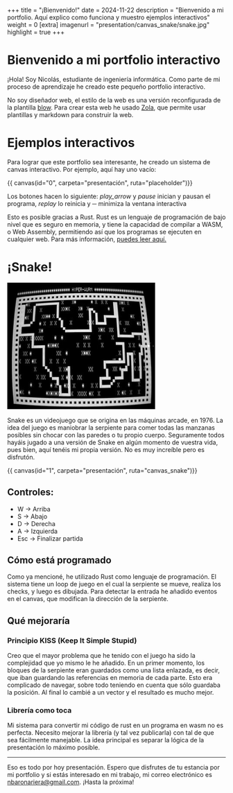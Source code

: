 +++
title = "¡Bienvenido!"
date = 2024-11-22
description = "Bienvenido a mi portfolio. Aquí explico como funciona y muestro ejemplos interactivos"
weight = 0
[extra]
imagenurl = "presentation/canvas_snake/snake.jpg"
highlight = true
+++
<link href="https://fonts.googleapis.com/icon?family=Material+Icons" rel="stylesheet">

# Bienvenido a mi portfolio interactivo

¡Hola! Soy Nicolás, estudiante de ingeniería informática. Como parte de mi proceso de aprendizaje he creado este pequeño portfolio interactivo.

No soy diseñador web, el estilo de la web es una versión reconfigurada de la plantilla [blow](https://github.com/tchartron/blow). Para crear esta web he usado [Zola](https://www.getzola.org/documentation/getting-started/overview/), que permite usar plantillas y markdown para construir la web.

# Ejemplos interactivos

Para lograr que este portfolio sea interesante, he creado un sistema de canvas interactivo. Por ejemplo, aquí hay uno vacío:

{{ canvas(id="0", carpeta="presentación",  ruta="placeholder")}}

Los botones hacen lo siguiente:
<i class="material-icons">play_arrow</i> y <i class="material-icons">pause</i> inician y pausan el programa, 
<i class="material-icons">replay</i> lo reinicia y
**─** minimiza la ventana interactiva

Esto es posible gracias a Rust. Rust es un lenguaje de programación de bajo nivel que es seguro en memoria, y tiene la capacidad de compilar a WASM, o Web Assembly, permitiendo así que los programas se ejecuten en cualquier web. Para más información, [puedes leer aquí.](https://rustwasm.github.io/book/) 

# ¡Snake!

![Imagen de Snake de Wikipedia](presentation/canvas_snake/snake.jpg)

Snake es un videojuego que se origina en las máquinas arcade, en 1976. La idea del juego es maniobrar la serpiente para comer todas las manzanas posibles sin chocar con las paredes o tu propio cuerpo. Seguramente todos hayáis jugado a una versión de Snake en algún momento de vuestra vida, pues bien, aquí tenéis mi propia versión. No es muy increíble pero es disfrutón.

{{ canvas(id="1", carpeta="presentación",  ruta="canvas_snake")}}

## Controles:
- W -> Arriba
- S -> Abajo
- D -> Derecha
- A -> Izquierda
- Esc -> Finalizar partida

## Cómo está programado

Como ya mencioné, he utilizado Rust como lenguaje de programación. El sistema tiene un loop de juego en el cual la serpiente se mueve, realiza los checks, y luego es dibujada. Para detectar la entrada he añadido eventos en el canvas, que modifican la dirección de la serpiente. 

## Qué mejoraría

### Principio KISS (Keep It Simple Stupid)

Creo que el mayor problema que he tenido con el juego ha sido la complejidad que yo mismo le he añadido. En un primer momento, los bloques de la serpiente eran guardados como una lista enlazada, es decir, que iban guardando las referencias en memoria de cada parte. Esto era complicado de navegar, sobre todo teniendo en cuenta que sólo guardaba la posición. Al final lo cambié a un vector y el resultado es mucho mejor.

### Librería como toca

Mi sistema para convertir mi código de rust en un programa en wasm no es perfecta. Necesito mejorar la librería (y tal vez publicarla) con tal de que sea fácilmente manejable. La idea principal es separar la lógica de la presentación lo máximo posible.

---

Eso es todo por hoy presentación. Espero que disfrutes de tu estancia por mi portfolio y si estás interesado en mi trabajo, mi correo electrónico es [nbaronariera@gmail.com](mailto:nbaronariera@gmail.com).
¡Hasta la próxima!
